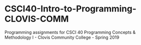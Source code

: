 # CSCI40-Intro-to-Programming-CLOVIS-COMM

Programming assignments for CSCI 40 Programming Concepts & Methodology I - Clovis Community College - Spring 2019
